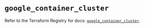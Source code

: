 # `google_container_cluster`

Refer to the Terraform Registry for docs: [`google_container_cluster`](https://registry.terraform.io/providers/hashicorp/google-beta/6.49.0/docs/resources/google_container_cluster).
